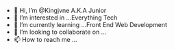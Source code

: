 - 👋 Hi, I’m @Kingjvne A.K.A Junior
- 👀 I’m interested in ...Everything Tech
- 🌱 I’m currently learning ...Front End Web Development
- 💞️ I’m looking to collaborate on ...
- 📫 How to reach me ...

<!---
Kingjvne/Kingjvne is a ✨ special ✨ repository because its `README.md` (this file) appears on your GitHub profile.
You can click the Preview link to take a look at your changes.
--->

